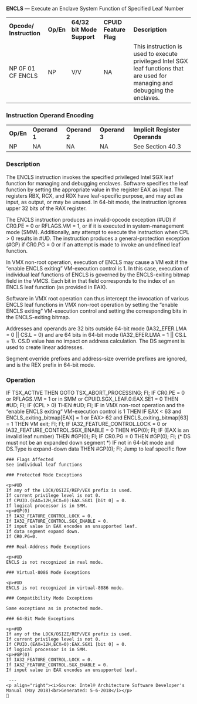 <b>ENCLS</b> — Execute an Enclave System Function of Specified Leaf Number
<table>
	<tr>
		<td><b>Opcode/ Instruction</b></td>
		<td><b>Op/En</b></td>
		<td><b>64/32 bit Mode Support</b></td>
		<td><b>CPUID Feature Flag</b></td>
		<td><b>Description</b></td>
	</tr>
	<tr>
		<td>NP 0F 01 CF ENCLS</td>
		<td>NP</td>
		<td>V/V</td>
		<td>NA</td>
		<td>This instruction is used to execute privileged Intel SGX leaf functions that are used for managing and debugging the enclaves.</td>
	</tr>
</table>


### Instruction Operand Encoding
<table>
	<tr>
		<td><b>Op/En</b></td>
		<td><b>Operand 1</b></td>
		<td><b>Operand 2</b></td>
		<td><b>Operand 3</b></td>
		<td><b>Implicit Register Operands</b></td>
	</tr>
	<tr>
		<td>NP</td>
		<td>NA</td>
		<td>NA</td>
		<td>NA</td>
		<td>See Section 40.3</td>
	</tr>
</table>


### Description
The ENCLS instruction invokes the specified privileged Intel SGX leaf function for managing and debugging
enclaves. Software specifies the leaf function by setting the appropriate value in the register EAX as input. The
registers RBX, RCX, and RDX have leaf-specific purpose, and may act as input, as output, or may be unused. In 64-bit
 mode, the instruction ignores upper 32 bits of the RAX register.

The ENCLS instruction produces an invalid-opcode exception (\#UD) if CR0.PE = 0 or RFLAGS.VM = 1, or if it is
executed in system-management mode (SMM). Additionally, any attempt to execute the instruction when CPL > 0
results in \#UD. The instruction produces a general-protection exception (\#GP) if CR0.PG = 0 or if an attempt is
made to invoke an undefined leaf function.

In VMX non-root operation, execution of ENCLS may cause a VM exit if the “enable ENCLS exiting” VM-execution
control is 1. In this case, execution of individual leaf functions of ENCLS is governed by the ENCLS-exiting bitmap
field in the VMCS. Each bit in that field corresponds to the index of an ENCLS leaf function (as provided in EAX).

Software in VMX root operation can thus intercept the invocation of various ENCLS leaf functions in VMX non-root
operation by setting the “enable ENCLS exiting” VM-execution control and setting the corresponding bits in the
ENCLS-exiting bitmap.

Addresses and operands are 32 bits outside 64-bit mode (IA32_EFER.LMA = 0 || CS.L = 0) and are 64 bits in 64-bit
 mode (IA32_EFER.LMA = 1 || CS.L = 1). CS.D value has no impact on address calculation. The DS segment is
used to create linear addresses.

Segment override prefixes and address-size override prefixes are ignored, and is the REX prefix in 64-bit mode.

### Operation

IF TSX_ACTIVE
    THEN GOTO TSX_ABORT_PROCESSING; FI;
IF CR0.PE = 0 or RFLAGS.VM = 1 or in SMM or CPUID.SGX_LEAF.0:EAX.SE1 = 0
    THEN #UD; FI;
IF (CPL > 0) 
    THEN #UD; FI;
IF in VMX non-root operation and the “enable ENCLS exiting“ VM-execution control is 1
    THEN 
        IF EAX < 63 and ENCLS_exiting_bitmap[EAX] = 1 or EAX> 62 and ENCLS_exiting_bitmap[63] = 1
            THEN VM exit;
        FI;
FI;
IF IA32_FEATURE_CONTROL.LOCK = 0 or IA32_FEATURE_CONTROL.SGX_ENABLE = 0
    THEN #GP(0); FI;
IF (EAX is an invalid leaf number)
    THEN #GP(0); FI;
IF CR0.PG = 0
    THEN #GP(0); FI;
(* DS must not be an expanded down segment *)
IF not in 64-bit mode and DS.Type is expand-down data
    THEN #GP(0); FI;
Jump to leaf specific flow
```
### Flags Affected
See individual leaf functions

### Protected Mode Exceptions

<p>#UD
If any of the LOCK/OSIZE/REP/VEX prefix is used.
If current privilege level is not 0.
If CPUID.(EAX=12H,ECX=0):EAX.SGX1 [bit 0] = 0.
If logical processor is in SMM.
<p>#GP(0)
If IA32_FEATURE_CONTROL.LOCK = 0.
If IA32_FEATURE_CONTROL.SGX_ENABLE = 0.
If input value in EAX encodes an unsupported leaf.
If data segment expand down.
If CR0.PG=0.

### Real-Address Mode Exceptions

<p>#UD
ENCLS is not recognized in real mode.

### Virtual-8086 Mode Exceptions

<p>#UD
ENCLS is not recognized in virtual-8086 mode.

### Compatibility Mode Exceptions

Same exceptions as in protected mode.

### 64-Bit Mode Exceptions

<p>#UD
If any of the LOCK/OSIZE/REP/VEX prefix is used.
If current privilege level is not 0.
If CPUID.(EAX=12H,ECX=0):EAX.SGX1 [bit 0] = 0.
If logical processor is in SMM.
<p>#GP(0)
If IA32_FEATURE_CONTROL.LOCK = 0.
If IA32_FEATURE_CONTROL.SGX_ENABLE = 0.
If input value in EAX encodes an unsupported leaf.

 --- 
<p align="right"><i>Source: Intel® Architecture Software Developer's Manual (May 2018)<br>Generated: 5-6-2018</i></p>
